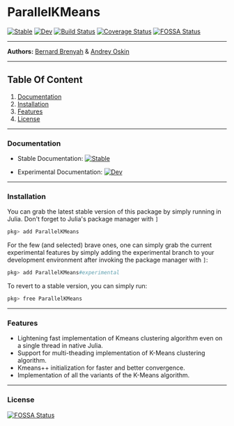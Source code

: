 # ParallelKMeans

[![Stable](https://img.shields.io/badge/docs-stable-blue.svg)](https://PyDataBlog.github.io/ParallelKMeans.jl/stable)
[![Dev](https://img.shields.io/badge/docs-dev-blue.svg)](https://PyDataBlog.github.io/ParallelKMeans.jl/dev)
[![Build Status](https://www.travis-ci.org/PyDataBlog/ParallelKMeans.jl.svg?branch=master)](https://www.travis-ci.org/PyDataBlog/ParallelKMeans.jl)
[![Coverage Status](https://coveralls.io/repos/github/PyDataBlog/ParallelKMeans.jl/badge.svg?branch=master)](https://coveralls.io/github/PyDataBlog/ParallelKMeans.jl?branch=master)
[![FOSSA Status](https://app.fossa.com/api/projects/git%2Bgithub.com%2FPyDataBlog%2FParallelKMeans.jl.svg?type=shield)](https://app.fossa.com/projects/git%2Bgithub.com%2FPyDataBlog%2FParallelKMeans.jl?ref=badge_shield)
_________________________________________________________________________________________________________
**Authors:** [Bernard Brenyah](https://www.linkedin.com/in/bbrenyah/) & [Andrey Oskin](https://www.linkedin.com/in/andrej-oskin-b2b03959/)
_________________________________________________________________________________________________________

## Table Of Content

1. [Documentation](#Documentation)
2. [Installation](#Installation)
3. [Features](#Features)
4. [License](#License)

_________________________________________________________________________________________________________

### Documentation

- Stable Documentation: [![Stable](https://img.shields.io/badge/docs-stable-blue.svg)](https://PyDataBlog.github.io/ParallelKMeans.jl/stable)

- Experimental Documentation: [![Dev](https://img.shields.io/badge/docs-dev-blue.svg)](https://PyDataBlog.github.io/ParallelKMeans.jl/dev)

_________________________________________________________________________________________________________

### Installation

You can grab the latest stable version of this package by simply running in Julia.
Don't forget to Julia's package manager with `]`

```julia
pkg> add ParallelKMeans
```

For the few (and selected) brave ones, one can simply grab the current experimental features by simply adding the experimental branch to your development environment after invoking the package manager with `]`:

```julia
pkg> add ParallelKMeans#experimental
```

To revert to a stable version, you can simply run:

```julia
pkg> free ParallelKMeans
```

_________________________________________________________________________________________________________

### Features

- Lightening fast implementation of Kmeans clustering algorithm even on a single thread in native Julia.
- Support for multi-theading implementation of K-Means clustering algorithm.
- Kmeans++ initialization for faster and better convergence.
- Implementation of all the variants of the K-Means algorithm.

_________________________________________________________________________________________________________

### License

[![FOSSA Status](https://app.fossa.com/api/projects/git%2Bgithub.com%2FPyDataBlog%2FParallelKMeans.jl.svg?type=large)](https://app.fossa.com/projects/git%2Bgithub.com%2FPyDataBlog%2FParallelKMeans.jl?ref=badge_large)
